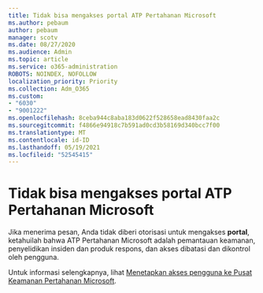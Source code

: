 ```yaml
---
title: Tidak bisa mengakses portal ATP Pertahanan Microsoft
ms.author: pebaum
author: pebaum
manager: scotv
ms.date: 08/27/2020
ms.audience: Admin
ms.topic: article
ms.service: o365-administration
ROBOTS: NOINDEX, NOFOLLOW
localization_priority: Priority
ms.collection: Adm_O365
ms.custom:
- "6030"
- "9001222"
ms.openlocfilehash: 8ceba944c8aba183d0622f528658ead8430faa2c
ms.sourcegitcommit: f4866e94918c7b591ad0cd3b58169d340bcc7f00
ms.translationtype: MT
ms.contentlocale: id-ID
ms.lasthandoff: 05/19/2021
ms.locfileid: "52545415"
---
```

# <a name="unable-to-access-the-microsoft-defender-atp-portal"></a>Tidak bisa mengakses portal ATP Pertahanan Microsoft

Jika menerima pesan, Anda tidak diberi otorisasi untuk mengakses **portal**, ketahuilah bahwa ATP Pertahanan Microsoft adalah pemantauan keamanan, penyelidikan insiden dan produk respons, dan akses dibatasi dan dikontrol oleh pengguna. 

Untuk informasi selengkapnya, lihat [Menetapkan akses pengguna ke Pusat Keamanan Pertahanan Microsoft](/windows/threat-protection/windows-defender-atp/assign-portal-access-windows-defender-advanced-threat-protection).